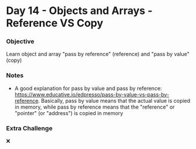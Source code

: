 # Day 14 - Objects and Arrays - Reference VS Copy
### Objective 
Learn object and array "pass by reference" (reference) and "pass by value" (copy)  

### Notes
- A good explanation for pass by value and pass by reference: https://www.educative.io/edpresso/pass-by-value-vs-pass-by-reference. Basically, pass by value means that the actual value is copied in memory, while pass by reference means that the "reference" or "pointer" (or "address") is copied in memory

### Extra Challenge
❌